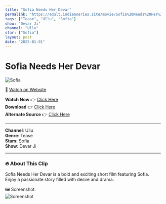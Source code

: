 ```yaml
---
title: "Sofia Needs Her Devar"
permalink: "https://adult.indianseries.site/movie/Sofia%20Needs%20Her%20Devar"
tags: ["Tease", "Ullu", "Sofia"]
show: "Devar Ji"
channel: "Ullu"
star: ["Sofia"]
layout: post
date: "2025-01-01"
---
```


# Sofia Needs Her Devar

![Sofia](https://shorts.desisins.com/wp-content/uploads/2024/05/Sofia-Sheikh-Devarji-Ullu-DesiSins.com_.jpg)

🔗 [Watch on Website](https://adult.indianseries.site/movie/Sofia%20Needs%20Her%20Devar)

**Watch Now** 👉 [Click Here](https://adult.indianseries.site/movie/Sofia%20Needs%20Her%20Devar)  
**Download** 👉 [Click Here](https://adult.indianseries.site/movie/Sofia%20Needs%20Her%20Devar)  
**Alternate Source** 👉 [Click Here](https://adult.indianseries.site/movie/Sofia%20Needs%20Her%20Devar)

---

**Channel**: Ullu  
**Genre**: Tease  
**Stars**: Sofia  
**Show**: Devar Ji

---

### 🔥 About This Clip

Sofia Needs Her Devar is a bold and exciting short film featuring Sofia. Enjoy a passionate story filled with desire and drama.
 
🖼️ Screenshot:  
![Screenshot](https://shorts.desisins.com/wp-content/uploads/2024/05/Sofia-Sheikh-Devarji-Ullu-DesiSins.com_.jpg)
